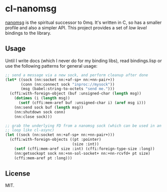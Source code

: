 cl-nanomsg
==========
[nanomsg](http://nanomsg.org/index.html) is the spiritual successor to 0mq. It's
written in C, so has a smaller profile and also a simpler API. This project
provides a set of *low level* bindings to the library.

## Usage

Until I write docs (which I never do for my binding libs), read bindings.lisp or
use the following patterns for general usage:

```lisp
;; send a message via a new sock, and perform cleanup after done
(let* ((sock (nn:socket nn:+af-sp+ nn:+nn-pair+))
       (conn (nn:connect sock "inproc://mysock"))
       (msg (babel:string-to-octets "send me.")))
  (cffi:with-foreign-object (buf :unsigned-char (length msg))
    (dotimes (i (length msg))
      (setf (cffi:mem-aref buf :unsigned-char i) (aref msg i)))
    (nn:send sock buf (length msg))
    (nn:shutdown sock conn)
    (nn:close sock)))

;; grab the underlying FD from a nanomsg sock (which can be used in an event
;; loop like cl-async)
(let ((sock (nn:socket nn:+af-sp+ nn:+nn-pair+)))
  (cffi:with-foreign-objects ((pt :pointer)
                              (size :int))
    (setf (cffi:mem-aref size :int) (cffi:foreign-type-size :long))
    (nn:getsockopt sock nn:+nn-sol-socket+ nn:+nn-rcvfd+ pt size)
    (cffi:mem-aref pt :long)))
```

## License

MIT.

